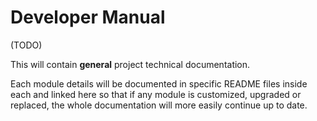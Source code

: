 Developer Manual
================

(TODO)

This will contain **general** project technical documentation.

Each module details will be documented in specific README files inside each and
linked here so that if any module is customized, upgraded or replaced, the
whole documentation will more easily continue up to date.

